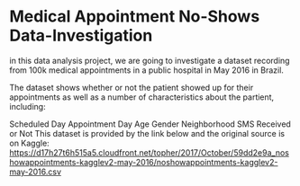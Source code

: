# Medical Appointment No-Shows Data-Investigation



in this data analysis project, we are going to investigate a dataset recording from 100k medical appointments in a public hospital in May 2016 in Brazil.

The dataset shows whether or not the patient showed up for their appointments as well as a number of characteristics about the partient, including:

Scheduled Day
Appointment Day
Age
Gender
Neighborhood
SMS Received or Not
This dataset is provided by the link below and the original source is on Kaggle: https://d17h27t6h515a5.cloudfront.net/topher/2017/October/59dd2e9a_noshowappointments-kagglev2-may-2016/noshowappointments-kagglev2-may-2016.csv
